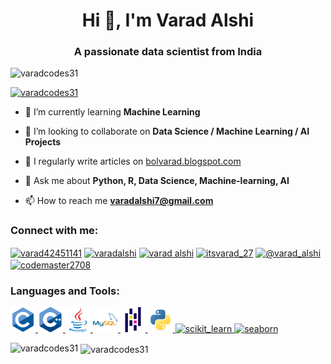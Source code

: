 <h1 align="center">Hi 👋, I'm Varad Alshi</h1>
<h3 align="center">A passionate data scientist from India</h3>

<p align="left"> <img src="https://komarev.com/ghpvc/?username=varadcodes31&label=Profile%20views&color=0e75b6&style=flat" alt="varadcodes31" /> </p>

<p align="left"> <a href="https://github.com/ryo-ma/github-profile-trophy"><img src="https://github-profile-trophy.vercel.app/?username=varadcodes31" alt="varadcodes31" /></a> </p>

- 🌱 I’m currently learning **Machine Learning**

- 👯 I’m looking to collaborate on **Data Science / Machine Learning / AI Projects**

- 📝 I regularly write articles on [bolvarad.blogspot.com](bolvarad.blogspot.com)

- 💬 Ask me about **Python, R, Data Science, Machine-learning, AI**

- 📫 How to reach me **varadalshi7@gmail.com**

<h3 align="left">Connect with me:</h3>
<p align="left">
<a href="https://twitter.com/varad42451141" target="blank"><img align="center" src="https://raw.githubusercontent.com/rahuldkjain/github-profile-readme-generator/master/src/images/icons/Social/twitter.svg" alt="varad42451141" height="30" width="40" /></a>
<a href="https://linkedin.com/in/varadalshi" target="blank"><img align="center" src="https://raw.githubusercontent.com/rahuldkjain/github-profile-readme-generator/master/src/images/icons/Social/linked-in-alt.svg" alt="varadalshi" height="30" width="40" /></a>
<a href="https://kaggle.com/varad alshi" target="blank"><img align="center" src="https://raw.githubusercontent.com/rahuldkjain/github-profile-readme-generator/master/src/images/icons/Social/kaggle.svg" alt="varad alshi" height="30" width="40" /></a>
<a href="https://instagram.com/itsvarad_27" target="blank"><img align="center" src="https://raw.githubusercontent.com/rahuldkjain/github-profile-readme-generator/master/src/images/icons/Social/instagram.svg" alt="itsvarad_27" height="30" width="40" /></a>
<a href="https://www.hackerrank.com/@varad_alshi" target="blank"><img align="center" src="https://raw.githubusercontent.com/rahuldkjain/github-profile-readme-generator/master/src/images/icons/Social/hackerrank.svg" alt="@varad_alshi" height="30" width="40" /></a>
<a href="https://www.leetcode.com/codemaster2708" target="blank"><img align="center" src="https://raw.githubusercontent.com/rahuldkjain/github-profile-readme-generator/master/src/images/icons/Social/leet-code.svg" alt="codemaster2708" height="30" width="40" /></a>
</p>

<h3 align="left">Languages and Tools:</h3>
<p align="left"> <a href="https://www.cprogramming.com/" target="_blank" rel="noreferrer"> <img src="https://raw.githubusercontent.com/devicons/devicon/master/icons/c/c-original.svg" alt="c" width="40" height="40"/> </a> <a href="https://www.w3schools.com/cpp/" target="_blank" rel="noreferrer"> <img src="https://raw.githubusercontent.com/devicons/devicon/master/icons/cplusplus/cplusplus-original.svg" alt="cplusplus" width="40" height="40"/> </a> <a href="https://www.java.com" target="_blank" rel="noreferrer"> <img src="https://raw.githubusercontent.com/devicons/devicon/master/icons/java/java-original.svg" alt="java" width="40" height="40"/> </a> <a href="https://www.mysql.com/" target="_blank" rel="noreferrer"> <img src="https://raw.githubusercontent.com/devicons/devicon/master/icons/mysql/mysql-original-wordmark.svg" alt="mysql" width="40" height="40"/> </a> <a href="https://pandas.pydata.org/" target="_blank" rel="noreferrer"> <img src="https://raw.githubusercontent.com/devicons/devicon/2ae2a900d2f041da66e950e4d48052658d850630/icons/pandas/pandas-original.svg" alt="pandas" width="40" height="40"/> </a> <a href="https://www.python.org" target="_blank" rel="noreferrer"> <img src="https://raw.githubusercontent.com/devicons/devicon/master/icons/python/python-original.svg" alt="python" width="40" height="40"/> </a> <a href="https://scikit-learn.org/" target="_blank" rel="noreferrer"> <img src="https://upload.wikimedia.org/wikipedia/commons/0/05/Scikit_learn_logo_small.svg" alt="scikit_learn" width="40" height="40"/> </a> <a href="https://seaborn.pydata.org/" target="_blank" rel="noreferrer"> <img src="https://seaborn.pydata.org/_images/logo-mark-lightbg.svg" alt="seaborn" width="40" height="40"/> </a> </p>

<p><img align="left" src="https://github-readme-stats.vercel.app/api/top-langs?username=varadcodes31&show_icons=true&locale=en&layout=compact" alt="varadcodes31" /></p>

<p>&nbsp;<img align="center" src="https://github-readme-stats.vercel.app/api?username=varadcodes31&show_icons=true&locale=en" alt="varadcodes31" /></p>
